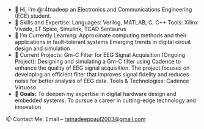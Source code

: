 - 👋 Hi, I’m @r4tnadeep an Electronics and Communications Engineering (ECE) student.
- 🔧 Skills and Expertise:
            Languages: Verilog, MATLAB, C, C++
            Tools: Xilinx Vivado, LT Spice, Simulink, TCAD Sentaurus
- 🌱 I’m Currently Learning:
            Approximate computing methods and their applications in fault-tolerant systems
            Emerging trends in digital circuit design and simulation
- 🚀 Current Projects:
            Gm-C Filter for EEG Signal Acquisition (Ongoing Project): Designing and simulating a Gm-C filter using Cadence to enhance the quality of EEG signal acquisition.
            The project focuses on developing an efficient filter that improves signal fidelity and reduces noise for better analysis of EEG data.
            Tools & Technologies: Cadence Virtuoso
- 🎯 **Goals:**
            To deepen my expertise in digital hardware design and embedded systems.
            To pursue a career in cutting-edge technology and innovation 

📫 Contact Me:
            Email – ratnadeeppaul2003@gmail.com

<!---
r4tnadeep/r4tnadeep is a ✨ special ✨ repository because its `README.md` (this file) appears on your GitHub profile.
You can click the Preview link to take a look at your changes.
--->
